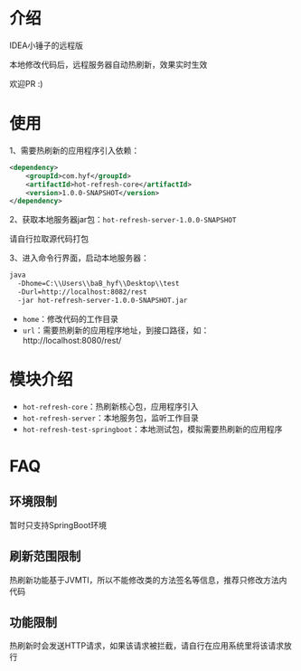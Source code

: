 # 介绍

IDEA小锤子的远程版

本地修改代码后，远程服务器自动热刷新，效果实时生效

欢迎PR :)

# 使用

1、需要热刷新的应用程序引入依赖：

```xml
<dependency>
    <groupId>com.hyf</groupId>
    <artifactId>hot-refresh-core</artifactId>
    <version>1.0.0-SNAPSHOT</version>
</dependency>
```

2、获取本地服务器jar包：`hot-refresh-server-1.0.0-SNAPSHOT`

请自行拉取源代码打包

3、进入命令行界面，启动本地服务器：

```bash
java 
  -Dhome=C:\\Users\\baB_hyf\\Desktop\\test 
  -Durl=http://localhost:8082/rest 
  -jar hot-refresh-server-1.0.0-SNAPSHOT.jar
```

- `home`：修改代码的工作目录
- `url`：需要热刷新的应用程序地址，到接口路径，如：http://localhost:8080/rest/

# 模块介绍

- `hot-refresh-core`：热刷新核心包，应用程序引入
- `hot-refresh-server`：本地服务包，监听工作目录
- `hot-refresh-test-springboot`：本地测试包，模拟需要热刷新的应用程序

# FAQ

## 环境限制

暂时只支持SpringBoot环境

## 刷新范围限制

热刷新功能基于JVMTI，所以不能修改类的方法签名等信息，推荐只修改方法内代码

## 功能限制

热刷新时会发送HTTP请求，如果该请求被拦截，请自行在应用系统里将该请求放行